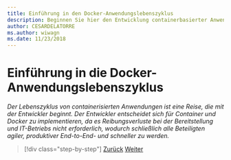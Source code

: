 ```yaml
---
title: Einführung in den Docker-Anwendungslebenszyklus
description: Beginnen Sie hier den Entwicklung containerbasierter Anwendungen Weg.
author: CESARDELATORRE
ms.author: wiwagn
ms.date: 11/23/2018
---
```

# <a name="introduction-tothe-docker-application-life-cycle"></a>Einführung in die Docker-Anwendungslebenszyklus

*Der Lebenszyklus von containerisierten Anwendungen ist eine Reise, die mit der Entwickler beginnt. Der Entwickler entscheidet sich für Container und Docker zu implementieren, da es Reibungsverluste bei der Bereitstellung und IT-Betriebs nicht erforderlich, wodurch schließlich alle Beteiligten agiler, produktiver End-to-End- und schneller zu werden.*

>[!div class="step-by-step"]
>[Zurück](../docker-containers-images-and-registries.md)
>[Weiter](containers-foundation-for-devops-collaboration.md)